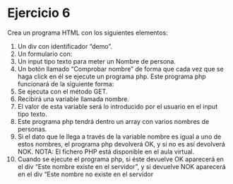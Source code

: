 # Ejercicio 6

Crea un programa HTML con los siguientes elementos:
1. Un div con identificador “demo”.
2. Un formulario con:
1. Un input tipo texto para meter un Nombre de persona.
2. Un botón llamado “Comprobar nombre” de forma que cada vez que se haga click en
él se ejecute un programa php. Este programa php funcionará de la siguiente forma:
1. Se ejecuta con el método GET.
2. Recibirá una variable llamada nombre.
3. El valor de esta variable será lo introducido por el usuario en el input tipo texto.
4. Este programa php tendrá dentro un array con varios nombres de personas.
5. Si el dato que le llega a través de la variable nombre es igual a uno de estos
nombres, el programa php devolverá OK, y si no es así devolverá NOK.
NOTA: El fichero PHP está disponible en el aula virtual.
3. Cuando se ejecute el programa php, si éste devuelve OK aparecerá en el div “Este
nombre existe en el servidor”, y si devuelve NOK aparecerá en el div “Este nombre
no existe en el servidor